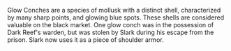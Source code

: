 Glow Conches are a species of mollusk with a distinct shell, characterized by many sharp points, and glowing blue spots. These shells are considered valuable on the black market. One glow conch was in the possession of Dark Reef's warden, but was stolen by Slark during his escape from the prison. Slark now uses it as a piece of shoulder armor.
